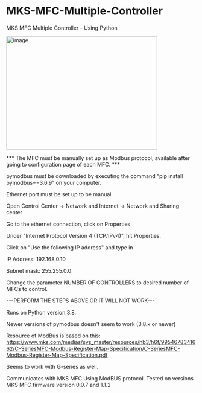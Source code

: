# MKS-MFC-Multiple-Controller
MKS MFC Multiple Controller - Using Python

  <img width="400" height="300" alt="image" src="https://github.com/user-attachments/assets/c2b1a884-ac4f-45c7-be1f-0d353b56a6fb" />

*** The MFC must be manually set up as Modbus protocol, available after going to configuration page of each MFC. ***

pymodbus must be downloaded by executing the command "pip install pymodbus==3.6.9" on your computer.

Ethernet port must be set up to be manual

Open Control Center -> Network and Internet -> Network and Sharing center

Go to the ethernet connection, click on Properties

Under "Internet Protocol Version 4 (TCP/IPv4)", hit Properties.

Click on "Use the following IP address" and type in

IP Address: 192.168.0.10

Subnet mask: 255.255.0.0

Change the parameter NUMBER OF CONTROLLERS to desired number of MFCs to control.

---PERFORM THE STEPS ABOVE OR IT WILL NOT WORK---

Runs on Python version 3.8.

Newer versions of pymodbus doesn't seem to work (3.8.x or newer)

Resource of ModBus is based on this: https://www.mks.com/medias/sys_master/resources/hb3/h6f/9954678341662/C-SeriesMFC-Modbus-Register-Map-Specification/C-SeriesMFC-Modbus-Register-Map-Specification.pdf

Seems to work with G-series as well.

Communicates with MKS MFC Using ModBUS protocol.
Tested on versions MKS MFC firmware version 0.0.7 and 1.1.2
